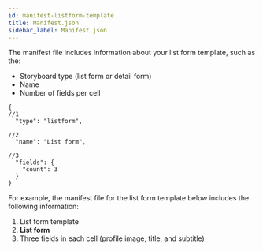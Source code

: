 ```yaml
---
id: manifest-listform-template
title: Manifest.json
sidebar_label: Manifest.json
---
```



The manifest file includes information about your list form template, such as the:
* Storyboard type (list form or detail form)
* Name 
* Number of fields per cell


```
{
//1
  "type": "listform",

//2
  "name": "List form",

//3
  "fields": {
    "count": 3
  }
}
```


For example, the manifest file for the list form template below includes the following information:
1. List form template
2.  **List form**
3. Three fields in each cell (profile image, title, and subtitle)

